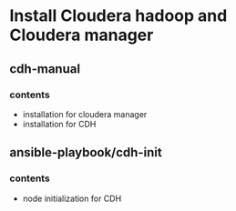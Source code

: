 # Install Cloudera hadoop and Cloudera manager
## cdh-manual
### contents
 - installation for cloudera manager
 - installation for CDH

## ansible-playbook/cdh-init
### contents
 - node initialization for CDH
